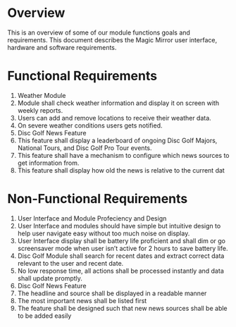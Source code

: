# Overview
 This is an overview of some of our module functions goals and requirements. This document describes the Magic Mirror user interface, hardware and software requirements.

# Functional Requirements
1.  Weather Module
 1. Module shall check weather information and display it on screen with weekly reports.
 1. Users can add and remove locations to receive their weather data.
 1.  On severe weather conditions users gets notified.
2. Disc Golf News Feature
 1. This feature shall display a leaderboard of ongoing Disc Golf Majors, National Tours, and Disc Golf Pro Tour events.
 1. This feature shall have a mechanism to configure which news sources to get information from.
 1. This feature shall display how old the news is relative to the current dat

# Non-Functional Requirements
1. User Interface and Module Profeciency and Design
 1. User Interface and modules should have simple but intuitive design to help user navigate easy without too much noise on display.
 1. User Interface display shall be battery life proficient and shall dim or go screensaver mode when user isn’t active for 2 hours to save battery life.
 1. Disc Golf Module shall search for recent dates and extract correct data relevant to the user and recent date.
 1. No low response time, all actions shall be processed instantly and data shall update
promptly.
1. Disc Golf News Feature
 1. The headline and source shall be displayed in a readable manner
 1. The most important news shall be listed first
 1. The feature shall be designed such that new news sources shall be able to be added easily
